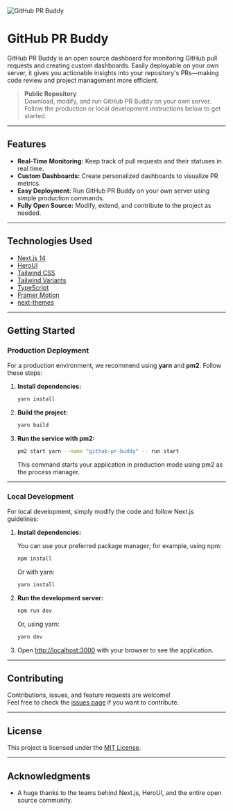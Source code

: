 ![GitHub PR Buddy](https://github-pr-buddy.vercel.app/og-image.png)

# GitHub PR Buddy

GitHub PR Buddy is an open source dashboard for monitoring GitHub pull requests and creating custom dashboards. Easily deployable on your own server, it gives you actionable insights into your repository's PRs—making code review and project management more efficient.

> **Public Repository**  
> Download, modify, and run GitHub PR Buddy on your own server. Follow the production or local development instructions below to get started.

---

## Features

- **Real-Time Monitoring:** Keep track of pull requests and their statuses in real time.
- **Custom Dashboards:** Create personalized dashboards to visualize PR metrics.
- **Easy Deployment:** Run GitHub PR Buddy on your own server using simple production commands.
- **Fully Open Source:** Modify, extend, and contribute to the project as needed.

---

## Technologies Used

- [Next.js 14](https://nextjs.org/docs/getting-started)
- [HeroUI](https://heroui.com)
- [Tailwind CSS](https://tailwindcss.com)
- [Tailwind Variants](https://tailwind-variants.org)
- [TypeScript](https://www.typescriptlang.org)
- [Framer Motion](https://www.framer.com/motion)
- [next-themes](https://github.com/pacocoursey/next-themes)

---

## Getting Started

### Production Deployment

For a production environment, we recommend using **yarn** and **pm2**. Follow these steps:

1. **Install dependencies:**

   ```bash
   yarn install
   ```

2. **Build the project:**

   ```bash
   yarn build
   ```

3. **Run the service with pm2:**

   ```bash
   pm2 start yarn --name "github-pr-buddy" -- run start
   ```

   This command starts your application in production mode using pm2 as the process manager.

---

### Local Development

For local development, simply modify the code and follow Next.js guidelines:

1. **Install dependencies:**

   You can use your preferred package manager; for example, using npm:

   ```bash
   npm install
   ```

   Or with yarn:

   ```bash
   yarn install
   ```

2. **Run the development server:**

   ```bash
   npm run dev
   ```

   Or, using yarn:

   ```bash
   yarn dev
   ```

3. Open [http://localhost:3000](http://localhost:3000) with your browser to see the application.

---

## Contributing

Contributions, issues, and feature requests are welcome!  
Feel free to check the [issues page](https://github.com/thomsa/github-pr-buddy/issues) if you want to contribute.

---

## License

This project is licensed under the [MIT License](https://github.com/thomsa/github-pr-buddy/blob/main/LICENSE).

---

## Acknowledgments

- A huge thanks to the teams behind Next.js, HeroUI, and the entire open source community.

